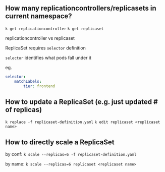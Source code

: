 How many replicationcontrollers/replicasets in current namespace?
--
`k get replicationcontroller`
`k get replicaset`


replicationcontroller vs replicaset

ReplicaSet requires `selector` definition

`selector` identifies what pods fall under it

eg.
```yaml
selector:
    matchLabels:
        tier: frontend
```

How to update a ReplicaSet (e.g. just updated # of replicas)
--
`k replace -f replicaset-definition.yaml`
`k edit replicaset <replicaset name>`

How to directly scale a ReplicaSet
--
by conf:
`k scale --replicas=6 -f replicaset-definition.yaml`

by name:
`k scale --replicas=6 replicaset <replicaset name>`